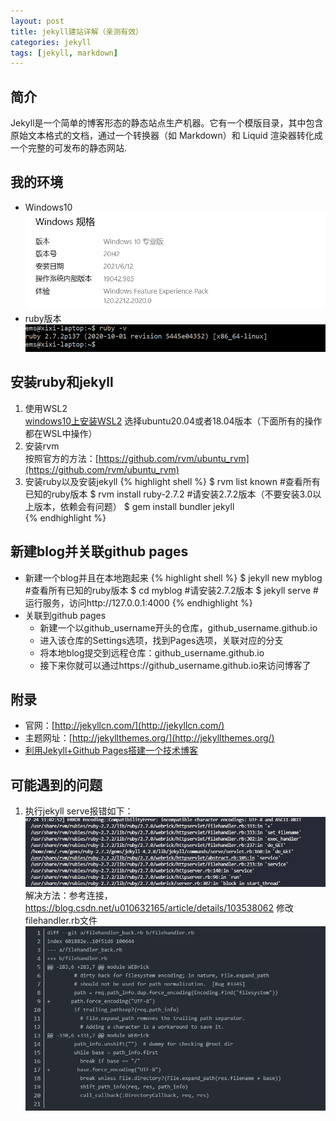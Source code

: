 ```yaml
---
layout: post
title: jekyll建站详解（亲测有效）
categories: jekyll
tags: [jekyll, markdown]
---
```


## 简介

Jekyll是一个简单的博客形态的静态站点生产机器。它有一个模版目录，其中包含原始文本格式的文档，通过一个转换器（如 Markdown）和 Liquid 渲染器转化成一个完整的可发布的静态网站.

## 我的环境 

- Windows10  
![win10版本](/assets/images/windows10_version.png)
- ruby版本
![ruby版本](/assets/images/ruby_version.png)

## 安装ruby和jekyll

1. 使用WSL2  
[windows10上安装WSL2](https://docs.microsoft.com/zh-cn/windows/wsl/install-win10) 选择ubuntu20.04或者18.04版本（下面所有的操作都在WSL中操作）
2. 安装rvm   
按照官方的方法：[https://github.com/rvm/ubuntu_rvm](https://github.com/rvm/ubuntu_rvm)  
3. 安装ruby以及安装jekyll
{% highlight shell %}
$ rvm list known      #查看所有已知的ruby版本
$ rvm install ruby-2.7.2      #请安装2.7.2版本（不要安装3.0以上版本，依赖会有问题）
$ gem install bundler jekyll  
{% endhighlight %}

## 新建blog并关联github pages

- 新建一个blog并且在本地跑起来
{% highlight shell %}
$ jekyll new myblog      #查看所有已知的ruby版本
$ cd myblog      #请安装2.7.2版本
$ jekyll serve    #运行服务，访问http://127.0.0.1:4000
{% endhighlight %}
- 关联到github pages
  - 新建一个以github_username开头的仓库，github_username.github.io
  - 进入该仓库的Settings选项，找到Pages选项，关联对应的分支
  - 将本地blog提交到远程仓库：github_username.github.io
  - 接下来你就可以通过https://github_username.github.io来访问博客了


## 附录

- 官网：[http://jekyllcn.com/](http://jekyllcn.com/)
- 主题网址：[http://jekyllthemes.org/](http://jekyllthemes.org/)
- [利用Jekyll+Github Pages搭建一个技术博客](https://www.dazhuanlan.com/2019/12/23/5e0027ab1b29a/)


## 可能遇到的问题

1. 执行jekyll serve报错如下：
   ![错误信息](/assets/images/error01.png)
   解决方法：参考连接，https://blog.csdn.net/u010632165/article/details/103538062
   修改filehandler.rb文件
   ![修改错误](/assets/images/resolveerror01.png)